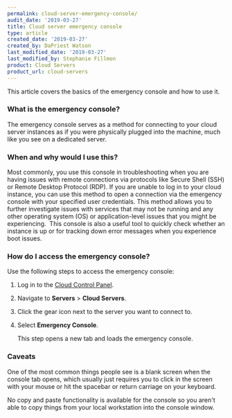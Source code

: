 ```yaml
---
permalink: cloud-server-emergency-console/
audit_date: '2019-03-27'
title: Cloud server emergency console
type: article
created_date: '2019-03-27'
created_by: DaPriest Watson
last_modified_date: '2019-03-27'
last_modified_by: Stephanie Fillmon
product: Cloud Servers
product_url: cloud-servers
---
```


This article covers the basics of the emergency console and how to use it.

### What is the emergency console?

The emergency console serves as a method for connecting to your cloud server instances
as if you were physically plugged into the machine, much like you see on a dedicated server. 

### When and why would I use this?

Most commonly, you use this console in troubleshooting when you are having issues with
remote connections via protocols like Secure Shell (SSH) or Remote Desktop Protocol (RDP). If
you are unable to log in to your cloud instance, you can use this method to open a connection
via the emergency console with your specified user credentials. This method allows you to further
investigate issues with services that may not be running and any other operating system (OS) or
application-level issues that you might be experiencing.  This console is also a useful tool
to quickly check whether an instance is up or for tracking down error messages when you experience boot issues.

### How do I access the emergency console?

Use the following steps to access the emergency console:

1. Log in to the [Cloud Control Panel](https://login.rackspace.com).
2. Navigate to **Servers** > **Cloud Servers**.
3. Click the gear icon next to the server you want to connect to.
4. Select **Emergency Console**.

   This step opens a new tab and loads the emergency console.

### Caveats

One of the most common things people see is a blank screen when the console tab opens, which
usually just requires you to click in the screen with your mouse or hit the spacebar or
return carriage on your keyboard.

No copy and paste functionality is available for the console so you aren't able to copy things
from your local workstation into the console window.
